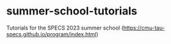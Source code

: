# summer-school-tutorials
Tutorials for the SPECS 2023 summer school (https://cmu-tau-specs.github.io/program/index.html)
